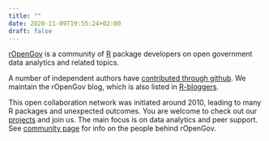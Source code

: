```yaml
---
title: ""
date: 2020-11-09T19:55:24+02:00
draft: false
---
```



[rOpenGov](http://ropengov.org) is a community of [R](http://cran.r-project.org/) package developers on open government data analytics and related topics.

A number of independent authors have [contributed through github](https://github.com/ropengov/). We maintain the rOpenGov blog, which is also listed in [R-bloggers](http://www.r-bloggers.com/).

This open collaboration network was initiated around 2010, leading to many R packages and unexpected outcomes. You are welcome to check out our [projects](/projects/) and join us. The main focus is on data analytics and peer support. See [community page](/community/) for info on the people behind rOpenGov.






